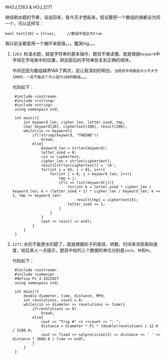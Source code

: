 #HOJ_1263 & HOJ_1271  

继续刷水题的节奏，话说回来，我今天才想起来，假设要把一个数组的值都设为同一个，可以这样写：

	bool test[10] = {true};     //数组中值全为true
	
我以前全都是用一个循环来赋值。。。蠢哭ing。。。  

1. ```1263```: 标准水题，就是字符串的基本操作，题目不难读懂，就是根据```keyword```中字母在字母表中的位置，把加密后的字符串恢复到正确的顺序。  

	中间还因为数组越界WA了两次，这让我深刻的明白，```当题目中说数组大小不大于100时，一定不能设个大小就为100的数组```。。。  


	代码如下：
	
		#include <iostream>
		#include <cstring>
		#include <string>
		using namespace std;

		int main(){
  			int keyword_len, cipher_len, letter_used, tmp;
  			char keyword[20], ciphertext[200], result[200];
  			while(cin >> keyword){
    			if(!strcmp(keyword, "THEEND"))
      				break;
    			else{
      				keyword_len = strlen(keyword);
      				letter_used = 0;
      				cin >> ciphertext;
      				cipher_len = strlen(ciphertext);
      				result[strlen(ciphertext)] = '\0';
      				for(int i = 65; i < 91; i++){
        				for(int j = 0; j < keyword_len; j++){
          					tmp = j;
          					if(i == (int)keyword[j]){
            					for(int k = letter_used * cipher_len / keyword_len; k < (letter_used + 1) * cipher_len / keyword_len; k += 1, tmp += keyword_len)
              						result[tmp] = ciphertext[k];
            					letter_used += 1;
          					}
        				}
      				}
      				cout << result << endl;
    			}
  			}
		}  
		
2. ```1271```: 水的不能更水的题了，就是根据轮子的直径、转数、时间来求距离和速度，给后来人一点提示，题目中给的三个数据的单位分别是```inch```、```转```和```秒```。

	代码如下：
	
		#include <iostream>
		#include <iomanip>
		#define Pi 3.1415927
		using namespace std;

		int main(){
  			double diameter, time, distance, MPH;
  			int revolutions, count = 0;
  			while(cin >> diameter >> revolutions >> time){
    			if(revolutions == 0)
      				break;
    			else{
      				cout << "Trip #" << ++count << ": ";
      				distance = diameter * Pi * (double)revolutions / 12.0 / 5280.0;
      				cout << fixed << setprecision(2) << distance << ' ' << distance * 3600.0 / time << endl;
    			}
  			}
		}

